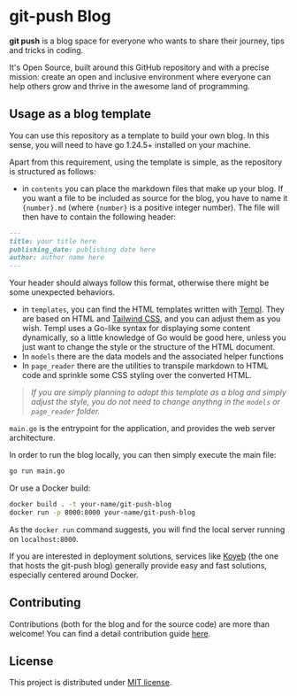 # git-push Blog

**git push** is a blog space for everyone who wants to share their journey, tips and tricks in coding.

It's Open Source, built around this GitHub repository and with a precise mission: create an open and inclusive environment where everyone can help others grow and thrive in the awesome land of programming.

## Usage as a blog template

You can use this repository as a template to build your own blog. In this sense, you will need to have go 1.24.5+ installed on your machine.

Apart from this requirement, using the template is simple, as the repository is structured as follows:

- in `contents` you can place the markdown files that make up your blog. If you want a file to be included as source for the blog, you have to name it `{number}.md` (where `{number}` is a positive integer number). The file will then have to contain the following header:

```md
---
title: your title here
publishing_date: publishing date here
author: author name here
---
```

Your header should always follow this format, otherwise there might be some unexpected behaviors.

- in `templates`, you can find the HTML templates written with [Templ](https://templ.guide). They are based on HTML and [Tailwind CSS](https://tailwind.com), and you can adjust them as you wish. Templ uses a Go-like syntax for displaying some content dynamically, so a little knowledge of Go would be good here, unless you just want to change the style or the structure of the HTML document.
- In `models` there are the data models and the associated helper functions
- In `page_reader` there are the utilities to transpile markdown to HTML code and sprinkle some CSS styling over the converted HTML.

> _If you are simply planning to adopt this template as a blog and simply adjust the style, you do not need to change anythng in the `models` or `page_reader` folder._

`main.go` is the entrypoint for the application, and provides the web server architecture.

In order to run the blog locally, you can then simply execute the main file:

```bash
go run main.go
```

Or use a Docker build:

```bash
docker build . -t your-name/git-push-blog
docker run -p 8000:8000 your-name/git-push-blog
```

As the `docker run` command suggests, you will find the local server running on `localhost:8000`.

If you are interested in deployment solutions, services like [Koyeb](https://koyeb.com) (the one that hosts the git-push blog) generally provide easy and fast solutions, especially centered around Docker.

## Contributing

Contributions (both for the blog and for the source code) are more than welcome! You can find a detail contribution guide [here](./CONTRIBUTING.md).

## License

This project is distributed under [MIT license](./LICENSE).